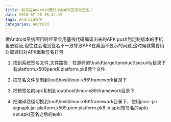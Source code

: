 ```yaml
---
title: 如何在Android源码中为APK签系统签名？
date: 2016-07-20 16:42:19
tags: Android签名
categories: Android
---
```

做Android系统项目时经常会用基线代码编译出来的APK push到定制版本的手机里去验证,但往往会碰到签名不一致导致APK在桌面不显示的问题,这时候就需要用对应源码对APK重新签名打包.
<!-- more -->
1. 找到系统签名文件,文件路径：在源码的\build\target\product\security目录下有platform.x509pem和platform.pk8两个文件

2. 把签名文件复制到\out\host\linux-x86\framework目录下

3. 把预签名的apk复制到\out\host\linux-x86\framework目录下

4. 把编译路径切换到\out\host\linux-x86\framework目录下，使用java -jar signapk.jar platform.x509.pem platform.pk8 in.apk(预签名的apk) out.apk(签名之后的apk)
